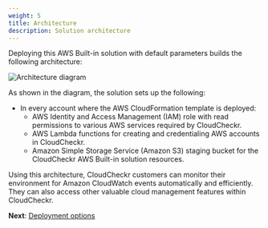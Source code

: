 ```yaml
---
weight: 5
title: Architecture
description: Solution architecture
---
```


Deploying this AWS Built-in solution with default parameters builds the following architecture:

![Architecture diagram](/images/cloudcheckr-abi-architecture-diagram.png)

As shown in the diagram, the solution sets up the following:

* In every account where the AWS CloudFormation template is deployed:
    * AWS Identity and Access Management (IAM) role with read permissions to various AWS services required by CloudCheckr.
    * AWS Lambda functions for creating and credentialing AWS accounts in CloudCheckr.
    * Amazon Simple Storage Service (Amazon S3) staging bucket for the CloudCheckr AWS Built-in solution resources.

Using this architecture, CloudCheckr customers can monitor their environment for Amazon CloudWatch events automatically and efficiently. They can also access other valuable cloud management features within CloudCheckr.

**Next**: [Deployment options](/deployment-options/index.html)


